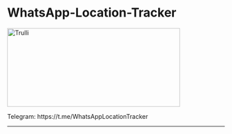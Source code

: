 # WhatsApp-Location-Tracker
<img src="https://i.postimg.cc/9fGRDyHh/whatsaptarck.jpg" alt="Trulli" width="400" height="182">
<p>
      Telegram:  https://t.me/WhatsAppLocationTracker
<hr>
